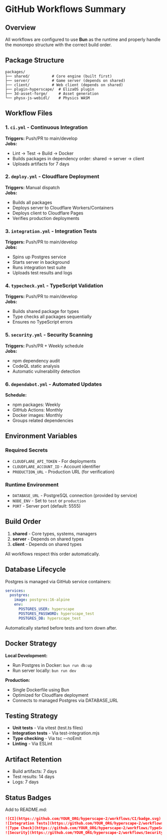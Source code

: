 # GitHub Workflows Summary

## Overview
All workflows are configured to use **Bun** as the runtime and properly handle the monorepo structure with the correct build order.

## Package Structure
```
packages/
├── shared/          # Core engine (built first)
├── server/          # Game server (depends on shared)
├── client/          # Web client (depends on shared)
├── plugin-hyperscape/  # ElizaOS plugin
├── 3d-asset-forge/     # Asset generation
└── physx-js-webidl/    # Physics WASM
```

## Workflow Files

### 1. `ci.yml` - Continuous Integration
**Triggers:** Push/PR to main/develop  
**Jobs:**
- Lint → Test → Build → Docker
- Builds packages in dependency order: shared → server → client
- Uploads artifacts for 7 days

### 2. `deploy.yml` - Cloudflare Deployment
**Triggers:** Manual dispatch  
**Jobs:**
- Builds all packages
- Deploys server to Cloudflare Workers/Containers
- Deploys client to Cloudflare Pages
- Verifies production deployments

### 3. `integration.yml` - Integration Tests
**Triggers:** Push/PR to main/develop  
**Jobs:**
- Spins up Postgres service
- Starts server in background
- Runs integration test suite
- Uploads test results and logs

### 4. `typecheck.yml` - TypeScript Validation
**Triggers:** Push/PR to main/develop  
**Jobs:**
- Builds shared package for types
- Type checks all packages sequentially
- Ensures no TypeScript errors

### 5. `security.yml` - Security Scanning
**Triggers:** Push/PR + Weekly schedule  
**Jobs:**
- npm dependency audit
- CodeQL static analysis
- Automatic vulnerability detection

### 6. `dependabot.yml` - Automated Updates
**Schedule:**
- npm packages: Weekly
- GitHub Actions: Monthly
- Docker images: Monthly
- Groups related dependencies

## Environment Variables

### Required Secrets
- `CLOUDFLARE_API_TOKEN` - For deployments
- `CLOUDFLARE_ACCOUNT_ID` - Account identifier
- `PRODUCTION_URL` - Production URL (for verification)

### Runtime Environment
- `DATABASE_URL` - PostgreSQL connection (provided by service)
- `NODE_ENV` - Set to `test` or `production`
- `PORT` - Server port (default: 5555)

## Build Order
1. **shared** - Core types, systems, managers
2. **server** - Depends on shared types
3. **client** - Depends on shared types

All workflows respect this order automatically.

## Database Lifecycle
Postgres is managed via GitHub service containers:
```yaml
services:
  postgres:
    image: postgres:16-alpine
    env:
      POSTGRES_USER: hyperscape
      POSTGRES_PASSWORD: hyperscape_test
      POSTGRES_DB: hyperscape_test
```

Automatically started before tests and torn down after.

## Docker Strategy
**Local Development:**
- Run Postgres in Docker: `bun run db:up`
- Run server locally: `bun run dev`

**Production:**
- Single Dockerfile using Bun
- Optimized for Cloudflare deployment
- Connects to managed Postgres via DATABASE_URL

## Testing Strategy
- **Unit tests** - Via vitest (test.ts files)
- **Integration tests** - Via test-integration.mjs
- **Type checking** - Via tsc --noEmit
- **Linting** - Via ESLint

## Artifact Retention
- Build artifacts: 7 days
- Test results: 14 days
- Logs: 7 days

## Status Badges
Add to README.md:
```markdown
![CI](https://github.com/YOUR_ORG/hyperscape-2/workflows/CI/badge.svg)
![Integration Tests](https://github.com/YOUR_ORG/hyperscape-2/workflows/Integration%20Tests/badge.svg)
![Type Check](https://github.com/YOUR_ORG/hyperscape-2/workflows/TypeScript%20Type%20Check/badge.svg)
![Security](https://github.com/YOUR_ORG/hyperscape-2/workflows/Security/badge.svg)
```

